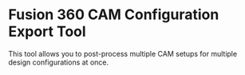# Fusion 360 CAM Configuration Export Tool

This tool allows you to post-process multiple CAM setups for multiple design configurations at once.
